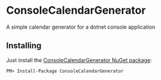 # ConsoleCalendarGenerator

A simple calendar generator for a dotnet console application

## Installing

Just install the [ConsoleCalendarGenerator NuGet package](https://www.nuget.org/packages/ConsoleCalendarGenerator/):

```
PM> Install-Package ConsoleCalendarGenerator
```
